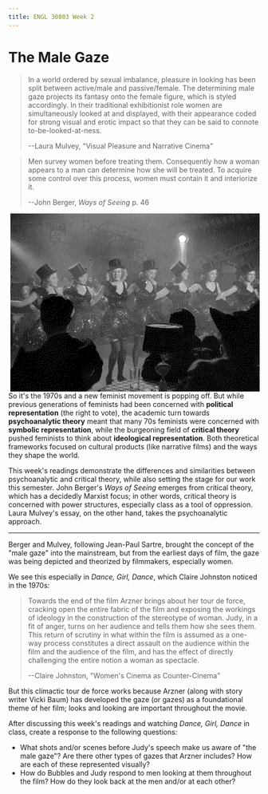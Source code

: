 ```yaml
---
title: ENGL 30803 Week 2
---
```


# The Male Gaze

> In a world ordered by sexual imbalance, pleasure in looking has been split between active/male and passive/female. The determining male gaze projects its fantasy onto the female figure, which is styled accordingly. In their traditional exhibitionist role women are simultaneously looked at and displayed, with their appearance coded for strong visual and erotic impact so that they can be said to connote to-be-looked-at-ness.
>
> --Laura Mulvey, "Visual Pleasure and Narrative Cinema"

> Men survey women before treating them. Consequently how a woman appears to a man can determine how she will be treated. To acquire some control over this process, women must contain it and interiorize it.
>
> --John Berger, *Ways of Seeing* p. 46

<img src="/dance.png" alt="A line of chorus girls on stage in front of an audience of men, from the film Dance Girl Dance." caption="Dance, Girl, Dance, 1940." style="float:right">

So it's the 1970s and a new feminist movement is popping off. But while previous generations of feminists had been concerned with **political representation** (the right to vote), the academic turn towards **psychoanalytic theory** meant that many 70s feminists were concerned with **symbolic representation**, while the burgeoning field of **critical theory** pushed feminists to think about **ideological representation**. Both theoretical frameworks focused on cultural products (like narrative films) and the ways they shape the world.

This week's readings demonstrate the differences and similarities between psychoanalytic and critical theory, while also setting the stage for our work this semester. John Berger's *Ways of Seeing* emerges from critical theory, which has a decidedly Marxist focus; in other words, critical theory is concerned with power structures, especially class as a tool of oppression. Laura Mulvey's essay, on the other hand, takes the psychoanalytic approach.

***

Berger and Mulvey, following Jean-Paul Sartre, brought the concept of the "male gaze" into the mainstream, but from the earliest days of film, the gaze was being depicted and theorized by filmmakers, especially women.

We see this especially in *Dance, Girl, Dance*, which Claire Johnston noticed in the 1970s:

> Towards the end of the film Arzner brings about her tour de force, cracking open the entire fabric of the film and exposing the workings of ideology in the construction of the stereotype of woman. Judy, in a fit of anger, turns on her audience and tells them how she sees them. This return of scrutiny in what within the film is assumed as a one-way process constitutes a direct assault on the audience within the film and the audience of the film, and has the effect of directly challenging the entire notion a woman as spectacle.
>
> --Claire Johnston, "Women's Cinema as Counter-Cinema"

But this climactic tour de force works because Arzner (along with story writer Vicki Baum) has developed the gaze (or gazes) as a foundational theme of her film; looks and looking are important throughout the movie.

After discussing this week's readings and watching *Dance, Girl, Dance* in class, create a response to the following questions:

- What shots and/or scenes before Judy's speech make us aware of "the male gaze"? Are there other types of gazes that Arzner includes? How are each of these represented visually?
- How do Bubbles and Judy respond to men looking at them throughout the film? How do they look back at the men and/or at each other?